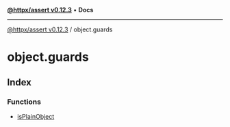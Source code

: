 [**@httpx/assert v0.12.3**](../README.md) • **Docs**

***

[@httpx/assert v0.12.3](../README.md) / object.guards

# object.guards

## Index

### Functions

- [isPlainObject](functions/isPlainObject.md)
